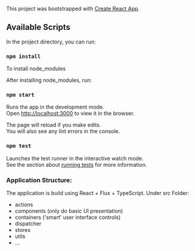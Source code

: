 This project was bootstrapped with [Create React App](https://github.com/facebook/create-react-app).

## Available Scripts

In the project directory, you can run:

### `npm install`

To install node_modules

After installing node_modules, run:

### `npm start`

Runs the app in the development mode.<br>
Open [http://localhost:3000](http://localhost:3000) to view it in the browser.

The page will reload if you make edits.<br>
You will also see any lint errors in the console.

### `npm test`

Launches the test runner in the interactive watch mode.<br>
See the section about [running tests](https://facebook.github.io/create-react-app/docs/running-tests) for more information.

### Application Structure:

The application is build using React + Flux + TypeScript. Under src Folder:

- actions
- components (only do basic UI presentation)
- containers ('smart' user interface controls)
- dispatcher
- stores
- utils
- ...
